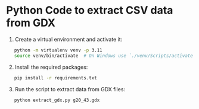 # Python Code to extract CSV data from GDX

1. Create a virtual environment and activate it:
```bash
   python -m virtualenv venv -p 3.11
   source venv/bin/activate  # On Windows use `./venv/Scripts/activate`
```
2. Install the required packages:
```bash
   pip install -r requirements.txt
```
3. Run the script to extract data from GDX files:
```bash
   python extract_gdx.py g20_43.gdx
```